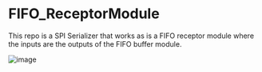 # FIFO_ReceptorModule

This repo is a SPI Serializer that works as is a FIFO receptor module where the inputs are the outputs of the FIFO buffer module.

![image](https://github.com/user-attachments/assets/1979b767-12d3-4544-b2ae-d93d1c104a68)

